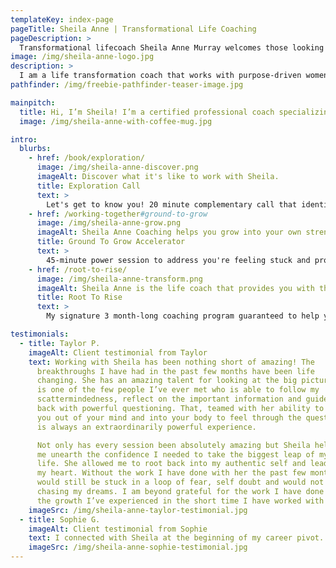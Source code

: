 ```yaml
---
templateKey: index-page
pageTitle: Sheila Anne | Transformational Life Coaching
pageDescription: >
  Transformational lifecoach Sheila Anne Murray welcomes those looking to take their life to the next level. Are you ready to ditch expensive wellness trends, exchange anxiety for bliss, and start curating the life you deserve? ✨ Sheila helps women cultivate a deep sense of self and well-being 👉🏼 so you can thrive in the present and create a purpose-filled future.
image: /img/sheila-anne-logo.jpg
description: >
  I am a life transformation coach that works with purpose-driven women like you — tired of questioning where you are and where you're going; dreaming of a life outside of the grind; all the boxes checked but still feeling incomplete. Let's make a change together!
pathfinder: /img/freebie-pathfinder-teaser-image.jpg

mainpitch:
  title: Hi, I’m Sheila! I’m a certified professional coach specializing in helping driven, free-spirited women to cultivate the life & career they deserve. Why? Because I used to be a girl who relied on checking boxes, filling her schedule, and getting fit to feel good about who she was. Sound familiar? My career path was winding, my brain was always chock-full of things I had to do, and moments of fulfillment were fleeting. I discovered how to connect my mind and body, redefine success, and lead my own purpose-filled path. Now I’m fluffing passionate about helping others to do the same!
  image: /img/sheila-anne-with-coffee-mug.jpg

intro:
  blurbs:
    - href: /book/exploration/
      image: /img/sheila-anne-discover.png
      imageAlt: Discover what it's like to work with Sheila.
      title: Exploration Call
      text: >
        Let's get to know you! 20 minute complementary call that identifies how coaching can help you in your life.
    - href: /working-together#ground-to-grow
      image: /img/sheila-anne-grow.png
      imageAlt: Sheila Anne Coaching helps you grow into your own strength.
      title: Ground To Grow Accelerator
      text: >
        45-minute power session to address you're feeling stuck and provide tangible steps towards greater fulfillment (a great place to start)!
    - href: /root-to-rise/
      image: /img/sheila-anne-transform.png
      imageAlt: Sheila Anne is the life coach that provides you with the chance for transformative positive change.
      title: Root To Rise
      text: >
        My signature 3 month-long coaching program guaranteed to help you create long-lasting change in your personal and professional life.

testimonials:
  - title: Taylor P.
    imageAlt: Client testimonial from Taylor
    text: Working with Sheila has been nothing short of amazing! The
      breakthroughs I have had in the past few months have been life
      changing. She has an amazing talent for looking at the big picture and
      is one of the few people I’ve ever met who is able to follow my
      scattermindedness, reflect on the important information and guide me
      back with powerful questioning. That, teamed with her ability to take
      you out of your mind and into your body to feel through the question
      is always an extraordinarily powerful experience.

      Not only has every session been absolutely amazing but Sheila helped
      me unearth the confidence I needed to take the biggest leap of my
      life. She allowed me to root back into my authentic self and lead with
      my heart. Without the work I have done with her the past few months I
      would still be stuck in a loop of fear, self doubt and would not be
      chasing my dreams. I am beyond grateful for the work I have done and
      the growth I’ve experienced in the short time I have worked with her.
    imageSrc: /img/sheila-anne-taylor-testimonial.jpg
  - title: Sophie G.
    imageAlt: Client testimonial from Sophie
    text: I connected with Sheila at the beginning of my career pivot. I had been consulting for the past two years and was ready to make a change, but I wasn't sure how to move forward. Sheila guided me through a four-week meditation on what my next move might look like, including identifying core values and exploring how I could move forward deliberately and with confidence. I left our work together with a clearer picture of the kind of organization I'd like to contribute to, work-wise, and a more grounded sense of self and purpose.
    imageSrc: /img/sheila-anne-sophie-testimonial.jpg
---
```

